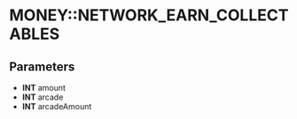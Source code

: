 # MONEY::NETWORK_EARN_COLLECTABLES

## Parameters
* **INT** amount
* **INT** arcade
* **INT** arcadeAmount